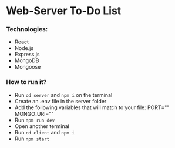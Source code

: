 # Web-Server To-Do List

### Technologies:
- React
- Node.js
- Express.js
- MongoDB
- Mongoose

### How to run it?
- Run `cd server` and `npm i` on the terminal
- Create an .env file in the server folder
- Add the following variables that will match to your file: PORT="" MONGO_URI=""
- Run `npm run dev`
- Open another terminal 
- Run `cd client` and `npm i`
- Run `npm start`

